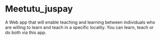 # Meetutu_juspay
A Web app that will enable teaching and learning between individuals who are willing to learn and teach in a specific locality. You can learn, teach or do both via this app.
